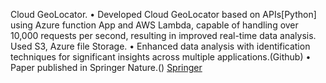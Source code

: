 Cloud GeoLocator.
• Developed Cloud GeoLocator based on APIs[Python] using Azure function App and AWS Lambda, capable of
handling over 10,000 requests per second, resulting in improved real-time data analysis. Used S3, Azure file Storage.
• Enhanced data analysis with identification techniques for significant insights across multiple applications.(Github)
• Paper published in Springer Nature.()
[Springer]([https://www.atlantis-press.com/proceedings/icciet-24/126002056])
